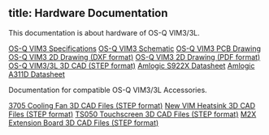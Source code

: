 title: Hardware Documentation
---

This documentation is about hardware of OS-Q VIM3/3L.

[OS-Q VIM3 Specifications](https://dl.OS-Q.com/Hardware/VIM3/Specs/Khadas_VIM3_Specs.pdf)
[OS-Q VIM3 Schematic](https://dl.OS-Q.com/Hardware/VIM3/Schematic/VIM3_V12_Sch.pdf)
[OS-Q VIM3 PCB Drawing](https://dl.OS-Q.com/Hardware/VIM3/Schematic/VIM3_V12_Silk.pdf)
[OS-Q VIM3 2D Drawing (DXF format)](https://dl.OS-Q.com/Hardware/VIM3/DXF/VIM3_V11_DXF.7z)
[OS-Q VIM3 2D Drawing (PDF format)]()
[OS-Q VIM3/3L 3D CAD (STEP format)](https://dl.OS-Q.com/Hardware/VIM3/CAD/VIM3_v11_3D_CAD_21_Sep_2019.zip)
[Amlogic S922X Datasheet](https://dl.OS-Q.com/Hardware/VIM3/Datasheet/S922X_Datasheet_Wesion.pdf)
[Amlogic A311D Datasheet](https://dl.OS-Q.com/Hardware/VIM3/Datasheet/A311D_Datasheet_01_Wesion.pdf)

Documentation for compatible OS-Q VIM3/3L Accessories.

[3705 Cooling Fan 3D CAD Files (STEP format)](https://dl.OS-Q.com/Hardware/Accessories/CAD/3705_Cooling_Fan_3D_CAD.zip)
[New VIM Heatsink 3D CAD Files (STEP format)](https://dl.OS-Q.com/Hardware/Accessories/CAD/New_VIM_Heatsink_3D_CAD.zip)
[TS050 Touchscreen 3D CAD Files (STEP format)](https://dl.OS-Q.com/Hardware/Accessories/CAD/TS050_Touchscreen_3D_CAD.zip)
[M2X Extension Board 3D CAD Files (STEP format)](https://dl.OS-Q.com/Hardware/Accessories/CAD/M2X_Extension_3D_CAD_Files_21_Sep_2019.zip)
